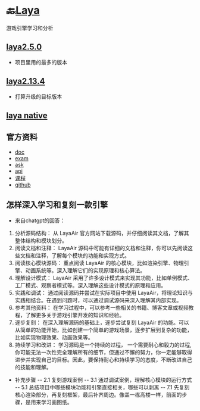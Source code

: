 # 🔙[Laya](/README?id=🔸laya引擎)
游戏引擎学习和分析


## [laya2.5.0](/docs/laya/laya2.5.0/README.md)
- 项目里用的最多的版本

## [laya2.13.4](/docs/laya/laya2.13.4/README.md)
- 打算升级的目标版本

## [laya native](/docs/laya/laya_native.md)


## 官方资料
- [doc](https://ldc2.layabox.com/doc/?nav=zh-ts-0-3-0)
- [exam](https://layaair2.ldc2.layabox.com/demo2/?language=en&category=2d&group=Sprite&name=DisplayImage)
- [ask](https://ask.layabox.com/)
- [api](https://layaair.ldc.layabox.com/api2/English/index.html)
- [课程](https://layabox.ke.qq.com/)
- [github](https://github.com/layabox/LayaAir)


## 怎样深入学习和复刻一款引擎
- 来自chatgpt的回答：
1. 分析源码结构：
从 LayaAir 官方网站下载源码，并仔细阅读其文档，了解其整体结构和模块划分。
2. 阅读文档和注释：
LayaAir 源码中可能有详细的文档和注释，你可以先阅读这些文档和注释，了解每个模块的功能和实现方式。
3. 阅读核心模块源码：
重点阅读 LayaAir 的核心模块，比如渲染引擎、物理引擎、动画系统等。深入理解它们的实现原理和核心算法。
4. 理解设计模式：
LayaAir 采用了许多设计模式来实现其功能，比如单例模式、工厂模式、观察者模式等。深入理解这些设计模式的原理和应用。
5. 实践和调试：
通过阅读源码并尝试在实际项目中使用 LayaAir，将理论知识与实践相结合。在遇到问题时，可以通过调试源码来深入理解其内部实现。
6. 参考其他资料：
在学习过程中，可以参考一些相关的书籍、博客文章或视频教程，了解更多关于游戏引擎开发的知识和经验。
7. 逐步复刻：
在深入理解源码的基础上，逐步尝试复刻 LayaAir 的功能。可以从简单的功能开始，比如创建一个简单的游戏场景，逐步扩展到复杂的功能，比如实现物理效果、动画效果等。
8. 持续学习和改进：
学习源码是一个持续的过程， 一个需要耐心和毅力的过程,你可能无法一次性完全理解所有的细节，但通过不懈的努力，你一定能够取得进步并实现自己的目标。因此，要保持耐心和持续学习的态度，不断改进自己的技能和理解。  

- 补充步骤
-- 2.1 复刻游戏案例
-- 3.1 通过调试案例，理解核心模块的运行方式
-- 5.1 总结项目中哪些模块功能和引擎直接相关，哪些可以剥离
-- 7.1 先复刻核心渲染部分，再复刻框架，最后补齐周边。像盖一栋高楼一样，前面的步骤，是用来学习画图纸。





